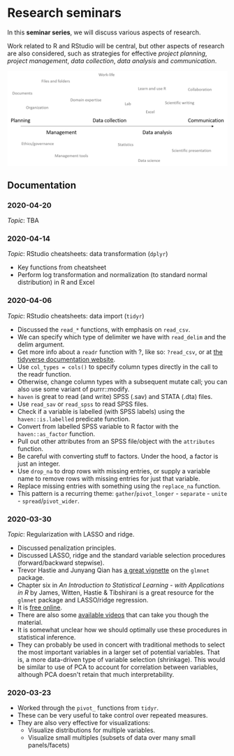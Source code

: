 # Research seminars

In this **seminar series**, we will discuss various aspects of research.

Work related to R and RStudio will be central, but other aspects  of research are also considered, such as strategies for effective *project planning*, *project management*, *data collection*, *data analysis* and *communication*. 

![](figures/premise.png)

## Documentation

### 2020-04-20

*Topic*: TBA


### 2020-04-14

*Topic*: RStudio cheatsheets: data transformation (`dplyr`)

- Key functions from cheatsheet
- Perform log transformation and normalization (to standard normal distribution) in R and Excel


### 2020-04-06

*Topic*: RStudio cheatsheets: data import (`tidyr`)

- Discussed the `read_*` functions, with emphasis on `read_csv`. 
- We can specify which type of delimiter we have with `read_delim` and the delim argument. 
- Get more info about a `readr` function with ?, like so: `?read_csv`, or at [the tidyverse documentation website](https://readr.tidyverse.org/). 
- Use `col_types = cols()` to specify column types directly in the call to the readr function. 
- Otherwise, change column types with a subsequent mutate call; you can also use some variant of purrr::modify. 
- `haven` is great to read (and write) SPSS (.sav) and STATA (.dta) files. 
- Use `read_sav` or `read_spss` to read SPSS files. 
- Check if a variable is labelled (with SPSS labels) using the `haven::is.labelled` predicate function.
- Convert from labelled SPSS variable to R factor with the `haven::as_factor` function.
- Pull out other attributes from an SPSS file/object with the `attributes` function. 
- Be careful with converting stuff to factors. Under the hood, a factor is just an integer. 
- Use `drop_na` to drop rows with missing entries, or supply a variable name to remove rows with missing entries for just that variable. 
- Replace missing entries with something using the `replace_na` function. 
- This pattern is a recurring theme: `gather`/`pivot_longer` - `separate` - `unite` - `spread`/`pivot_wider`. 


### 2020-03-30

*Topic*: Regularization with LASSO and ridge. 

- Discussed penalization principles. 
- Discussed LASSO, ridge and the standard variable selection procedures (forward/backward stepwise). 
- Trevor Hastie and Junyang Qian has [a great vignette](https://web.stanford.edu/~hastie/glmnet/glmnet_alpha.html) on the `glmnet` package. 
- Chapter six in *An Introduction to Statistical Learning - with Applications in R* by James, Witten, Hastie & Tibshirani is a great resource for the `glmnet` package and LASSO/ridge regression. 
- It is [free online](http://faculty.marshall.usc.edu/gareth-james/ISL/). 
- There are also some [available videos](https://www.dataschool.io/15-hours-of-expert-machine-learning-videos/) that can take you though the material. 
- It is somewhat unclear how we should optimally use these procedures in statistical inference. 
- They can probably be used in concert with traditional methods to select the most important variables in a larger set of potential variables. That is, a more data-driven type of variable selection (shrinkage). This would be similar to use of PCA to account for correlation between variables, although PCA doesn't retain that much interpretability. 



### 2020-03-23

- Worked through the `pivot_` functions from `tidyr`. 
- These can be very useful to take control over repeated measures. 
- They are also very effective for visualizations: 
  - Visualize distributions for multiple variables. 
  - Visualize small multiples (subsets of data over many small panels/facets)

